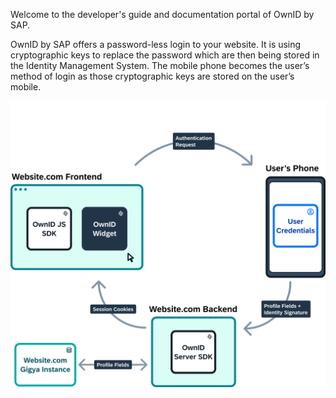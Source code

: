 Welcome to the developer's guide and documentation portal of OwnID by SAP.

OwnID by SAP offers a password-less login to your website. It is using cryptographic keys to replace the password which are then being stored in the Identity Management System. The mobile phone becomes the user’s method of login as those cryptographic keys are stored on the user’s mobile.

![architecture](_media/ownid-how-it-works.png)
